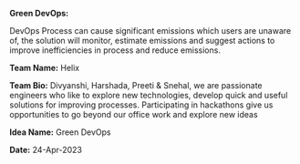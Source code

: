 **Green DevOps:**

DevOps Process can cause significant emissions which users are unaware of, the solution will monitor, estimate emissions and suggest actions to improve inefficiencies in process and reduce emissions.


**Team Name:** Helix


**Team Bio:**
Divyanshi, Harshada, Preeti & Snehal, we are passionate engineers who like to explore new technologies, develop quick and useful solutions for improving processes. Participating in hackathons give us opportunities to go beyond our office work and explore new ideas


**Idea Name:** Green DevOps


**Date:** 24-Apr-2023

